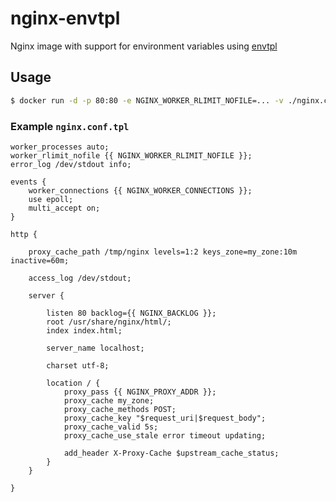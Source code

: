 # nginx-envtpl

Nginx image with support for environment variables using [envtpl](https://github.com/andreasjansson/envtpl)

## Usage

```sh
$ docker run -d -p 80:80 -e NGINX_WORKER_RLIMIT_NOFILE=... -v ./nginx.conf.tpl:/etc/nginx/nginx.conf.tpl schickling/nginx-envtpl
```

### Example `nginx.conf.tpl`

```nginx
worker_processes auto;
worker_rlimit_nofile {{ NGINX_WORKER_RLIMIT_NOFILE }};
error_log /dev/stdout info;

events {
    worker_connections {{ NGINX_WORKER_CONNECTIONS }};
    use epoll;
    multi_accept on;
}

http {

    proxy_cache_path /tmp/nginx levels=1:2 keys_zone=my_zone:10m inactive=60m;

    access_log /dev/stdout;

    server {

        listen 80 backlog={{ NGINX_BACKLOG }};
        root /usr/share/nginx/html/;
        index index.html;

        server_name localhost;

        charset utf-8;

        location / {
            proxy_pass {{ NGINX_PROXY_ADDR }};
            proxy_cache my_zone;
            proxy_cache_methods POST;
            proxy_cache_key "$request_uri|$request_body";
            proxy_cache_valid 5s;
            proxy_cache_use_stale error timeout updating;

            add_header X-Proxy-Cache $upstream_cache_status;
        }
    }

}
```